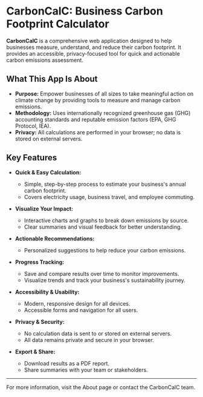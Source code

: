# CarbonCalC: Business Carbon Footprint Calculator

**CarbonCalC** is a comprehensive web application designed to help businesses measure, understand, and reduce their carbon footprint. It provides an accessible, privacy-focused tool for quick and actionable carbon emissions assessment.

## What This App Is About
- **Purpose:** Empower businesses of all sizes to take meaningful action on climate change by providing tools to measure and manage carbon emissions.
- **Methodology:** Uses internationally recognized greenhouse gas (GHG) accounting standards and reputable emission factors (EPA, GHG Protocol, IEA).
- **Privacy:** All calculations are performed in your browser; no data is stored on external servers.

## Key Features

- **Quick & Easy Calculation:**
  - Simple, step-by-step process to estimate your business's annual carbon footprint.
  - Covers electricity usage, business travel, and employee commuting.

- **Visualize Your Impact:**
  - Interactive charts and graphs to break down emissions by source.
  - Clear summaries and visual feedback for better understanding.

- **Actionable Recommendations:**
  - Personalized suggestions to help reduce your carbon emissions.

- **Progress Tracking:**
  - Save and compare results over time to monitor improvements.
  - Visualize trends and track your business's sustainability journey.

- **Accessibility & Usability:**
  - Modern, responsive design for all devices.
  - Accessible forms and navigation for all users.

- **Privacy & Security:**
  - No calculation data is sent to or stored on external servers.
  - All data remains private and secure in your browser.

- **Export & Share:**
  - Download results as a PDF report.
  - Share summaries with your team or stakeholders.

---

For more information, visit the About page or contact the CarbonCalC team. 